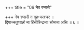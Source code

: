 +++
title = "06 नेव रप्ससै"

+++
नेव रप्ससै न गृहः परश्चर ।  
द्विपाच्चतुष्पान्नो मा हिंसीरिन्द्रजाः सोमजा असि ॥ ६ ॥